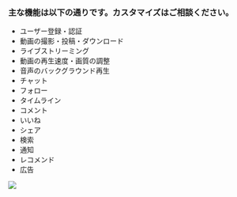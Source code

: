 
### 主な機能は以下の通りです。カスタマイズはご相談ください。
- ユーザー登録・認証
- 動画の撮影・投稿・ダウンロード
- ライブストリーミング
- 動画の再生速度・画質の調整
- 音声のバックグラウンド再生
- チャット
- フォロー
- タイムライン
- コメント
- いいね
- シェア
- 検索
- 通知
- レコメンド
- 広告

![](https://test1dream.github.io/test/works/2-2.gif)


